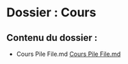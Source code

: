 # Dossier : Cours
 
 ## Contenu du dossier : 
- Cours Pile File.md [Cours Pile File.md](./Cours_Pile_File.md)
